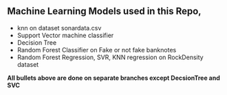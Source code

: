 ## Machine Learning Models used in this Repo,
- knn on dataset sonardata.csv
- Support Vector machine classifier
- Decision Tree
- Random Forest Classifier on Fake or not fake banknotes 
- Random Forest Regression, SVR, KNN regression  on RockDensity dataset

**All bullets above are done on separate branches except DecsionTree and SVC**

